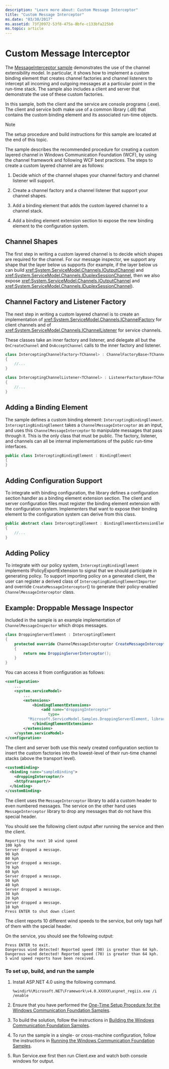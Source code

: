 ```yaml
---
description: "Learn more about: Custom Message Interceptor"
title: "Custom Message Interceptor"
ms.date: "03/30/2017"
ms.assetid: 73f20972-53f8-475a-8bfe-c133bfa225b0
ms.topic: article
---
```

# Custom Message Interceptor

The [MessageInterceptor sample](https://github.com/dotnet/samples/tree/main/framework/wcf) demonstrates the use of the channel extensibility model. In particular, it shows how to implement a custom binding element that creates channel factories and channel listeners to intercept all incoming and outgoing messages at a particular point in the run-time stack. The sample also includes a client and server that demonstrate the use of these custom factories.

In this sample, both the client and the service are console programs (.exe). The client and service both make use of a common library (.dll) that contains the custom binding element and its associated run-time objects.

> [!NOTE]
> The setup procedure and build instructions for this sample are located at the end of this topic.

The sample describes the recommended procedure for creating a custom layered channel in Windows Communication Foundation (WCF), by using the channel framework and following WCF best practices. The steps to create a custom layered channel are as follows:

1. Decide which of the channel shapes your channel factory and channel listener will support.

2. Create a channel factory and a channel listener that support your channel shapes.

3. Add a binding element that adds the custom layered channel to a channel stack.

4. Add a binding element extension section to expose the new binding element to the configuration system.

## Channel Shapes

The first step in writing a custom layered channel is to decide which shapes are required for the channel. For our message inspector, we support any shape that the layer below us supports (for example, if the layer below us can build <xref:System.ServiceModel.Channels.IOutputChannel> and <xref:System.ServiceModel.Channels.IDuplexSessionChannel>, then we also expose <xref:System.ServiceModel.Channels.IOutputChannel> and <xref:System.ServiceModel.Channels.IDuplexSessionChannel>).

## Channel Factory and Listener Factory

The next step in writing a custom layered channel is to create an implementation of <xref:System.ServiceModel.Channels.IChannelFactory> for client channels and of <xref:System.ServiceModel.Channels.IChannelListener> for service channels.

These classes take an inner factory and listener, and delegate all but the `OnCreateChannel` and `OnAcceptChannel` calls to the inner factory and listener.

```csharp
class InterceptingChannelFactory<TChannel> : ChannelFactoryBase<TChannel>
{
    //...
}

class InterceptingChannelListener<TChannel> : ListenerFactoryBase<TChannel>
{
    //...
}
```

## Adding a Binding Element

The sample defines a custom binding element: `InterceptingBindingElement`. `InterceptingBindingElement` takes a `ChannelMessageInterceptor` as an input, and uses this `ChannelMessageInterceptor` to manipulate messages that pass through it. This is the only class that must be public. The factory, listener, and channels can all be internal implementations of the public run-time interfaces.

```csharp
public class InterceptingBindingElement : BindingElement
{
}
```

## Adding Configuration Support

To integrate with binding configuration, the library defines a configuration section handler as a binding element extension section. The client and server configuration files must register the binding element extension with the configuration system. Implementers that want to expose their binding element to the configuration system can derive from this class.

```csharp
public abstract class InterceptingElement : BindingElementExtensionElement
{
    //...
}
```

## Adding Policy

To integrate with our policy system, `InterceptingBindingElement` implements IPolicyExportExtension to signal that we should participate in generating policy. To support importing policy on a generated client, the user can register a derived class of `InterceptingBindingElementImporter` and override `CreateMessageInterceptor`() to generate their policy-enabled `ChannelMessageInterceptor` class.

## Example: Droppable Message Inspector

Included in the sample is an example implementation of `ChannelMessageInspector` which drops messages.

```csharp
class DroppingServerElement : InterceptingElement
{
    protected override ChannelMessageInterceptor CreateMessageInterceptor()
    {
        return new DroppingServerInterceptor();
    }
}
```

You can access it from configuration as follows:

```xml
<configuration>
    ...
    <system.serviceModel>
        ...
        <extensions>
            <bindingElementExtensions>
                <add name="droppingInterceptor"
                   type=
          "Microsoft.ServiceModel.Samples.DroppingServerElement, library"/>
            </bindingElementExtensions>
        </extensions>
    </system.serviceModel>
</configuration>
```

The client and server both use this newly created configuration section to insert the custom factories into the lowest-level of their run-time channel stacks (above the transport level).

```xml
<customBinding>
  <binding name="sampleBinding">
    <droppingInterceptor/>
    <httpTransport/>
  </binding>
</customBinding>
```

The client uses the `MessageInterceptor` library to add a custom header to even numbered messages. The service on the other hand uses `MessageInterceptor` library to drop any messages that do not have this special header.

You should see the following client output after running the service and then the client.

```console
Reporting the next 10 wind speed
100 kph
Server dropped a message.
90 kph
80 kph
Server dropped a message.
70 kph
60 kph
Server dropped a message.
50 kph
40 kph
Server dropped a message.
30 kph
20 kph
Server dropped a message.
10 kph
Press ENTER to shut down client
```

The client reports 10 different wind speeds to the service, but only tags half of them with the special header.

On the service, you should see the following output:

```console
Press ENTER to exit.
Dangerous wind detected! Reported speed (90) is greater than 64 kph.
Dangerous wind detected! Reported speed (70) is greater than 64 kph.
5 wind speed reports have been received.
```

### To set up, build, and run the sample

1. Install ASP.NET 4.0 using the following command.

    ```console
    %windir%\Microsoft.NET\Framework\v4.0.XXXXX\aspnet_regiis.exe /i /enable
    ```

2. Ensure that you have performed the [One-Time Setup Procedure for the Windows Communication Foundation Samples](one-time-setup-procedure-for-the-wcf-samples.md).

3. To build the solution, follow the instructions in [Building the Windows Communication Foundation Samples](building-the-samples.md).

4. To run the sample in a single- or cross-machine configuration, follow the instructions in [Running the Windows Communication Foundation Samples](running-the-samples.md).

5. Run Service.exe first then run Client.exe and watch both console windows for output.
